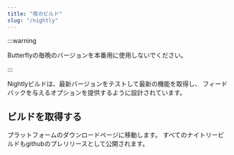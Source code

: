 ```yaml
---
title: "夜のビルド"
slug: "/nightly"
---
```


:::warning

Butterflyの毎晩のバージョンを本番用に使用しないでください。

:::

Nightlyビルドは、最新バージョンをテストして最新の機能を取得し、 フィードバックを与えるオプションを提供するように設計されています。

## ビルドを取得する

プラットフォームのダウンロードページに移動します。 すべてのナイトリービルドもgithubのプレリリースとして公開されます。
